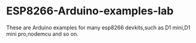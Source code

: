 # ESP8266-Arduino-examples-lab
These are Arduino examples for many esp8266 devkits,such as D1 mini,D1 mini pro,nodemcu and  so on. 
